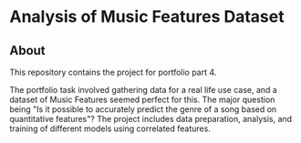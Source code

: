 # Analysis of Music Features Dataset

## About

This repository contains the project for portfolio part 4. 

The portfolio task involved gathering data for a real life use case, and a dataset of Music Features seemed perfect for this. The major question being "Is it possible to accurately predict the genre of a song based on quantitative features"?
The project includes data preparation, analysis, and training of different models using correlated features.
